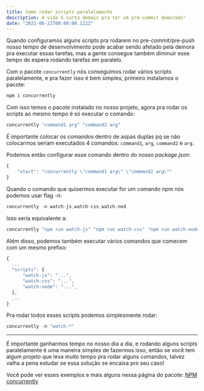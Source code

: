 ```yaml
---
title: Como rodar scripts paralelamente
description: A vida é curta demais pra ter um pre-commit demorado²
date: "2021-06-21T00:00:00.121Z"
---
```


Quando configuramos alguns scripts pra rodarem no pre-commit/pre-push nosso tempo de desenvolvimento pode acabar sendo afetado pela demora pra executar essas tarefas, mas a gente consegue também diminuir esse tempo de espera rodando tarefas em paralelo.

Com o pacote `concurrently` nós conseguimos rodar vários scripts paralelamente, e pra fazer isso é bem simples, primeiro instalamos o pacote:

```js
npm i concurrently
```

Com isso temos o pacote instalado no nosso projeto, agora pra rodar os scripts ao mesmo tempo é só executar o comando:

```js
concurrently "command1 arg" "command2 arg"
```

É importante colocar os comandos dentro de aspas duplas pq se não colocarmos seriam executados 4 comandos: `command1`, `arg`, `command2` e `arg`.

Podemos então configurar esse comando dentro do nosso _package.json_:

```js
{
	"start": "concurrently \"command1 arg\" \"command2 arg\""
}
```

Quando o comando que quisermos executar for um comando npm nós podemos usar flag _-n_:

```js
concurrently -n watch-js,watch-css,watch-nod
```

Isso seria equivalente a:

```js
concurrently "npm run watch-js" "npm run watch-css" "npm run watch-node"
```

Além disso, podemos também executar vários comandos que comecem com um mesmo prefixo:

```js
{
  ...
  "scripts": {
      "watch-js": "...",
      "watch-css": "...",
      "watch-node": "...",
  },
  ...
}
```

Pra rodar todos esses scripts podemos simplesmente rodar:

```js
concurrently -n "watch-*"
```

---

É importante ganharmos tempo no nosso dia a dia, e rodando alguns scripts paralelamente é uma maneira simples de fazermos isso, então se você tem algum projeto que leva muito tempo pra rodar alguns comandos, talvez valha a pena estudar se essa solução se encaixa pro seu caso!

Você pode ver esses exemplos e mais alguns nessa página do pacote: [NPM concurrently](https://www.npmjs.com/package/concurrently)
